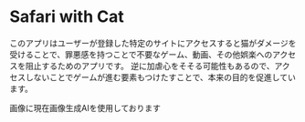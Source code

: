 # Safari with Cat

このアプリはユーザーが登録した特定のサイトにアクセスすると猫がダメージを受けることで、罪悪感を持つことで不要なゲーム、動画、その他娯楽へのアクセスを阻止するためのアプリです。
逆に加虐心をそそる可能性もあるので、アクセスしないことでゲームが進む要素もつけたすことで、本来の目的を促進しています。

画像に現在画像生成AIを使用しております
